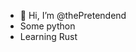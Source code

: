- 👋 Hi, I’m @thePretendend
- Some python
- Learning Rust

<!---
thePretendend/thePretendend is a ✨ special ✨ repository because its `README.md` (this file) appears on your GitHub profile.
You can click the Preview link to take a look at your changes.
--->

